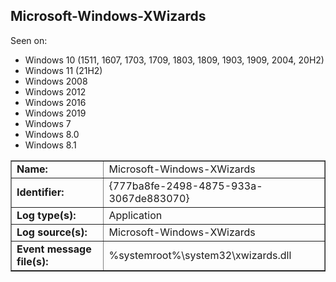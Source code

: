 ## Microsoft-Windows-XWizards

Seen on:
* Windows 10 (1511, 1607, 1703, 1709, 1803, 1809, 1903, 1909, 2004, 20H2)
* Windows 11 (21H2)
* Windows 2008
* Windows 2012
* Windows 2016
* Windows 2019
* Windows 7
* Windows 8.0
* Windows 8.1

<table border="1" class="docutils">
  <tbody>
    <tr>
      <td><b>Name:</b></td>
      <td>Microsoft-Windows-XWizards</td>
    </tr>
    <tr>
      <td><b>Identifier:</b></td>
      <td>{777ba8fe-2498-4875-933a-3067de883070}</td>
    </tr>
    <tr>
      <td><b>Log type(s):</b></td>
      <td>Application</td>
    </tr>
    <tr>
      <td><b>Log source(s):</b></td>
      <td>Microsoft-Windows-XWizards</td>
    </tr>
    <tr>
      <td><b>Event message file(s):</b></td>
      <td>%systemroot%\system32\xwizards.dll</td>
    </tr>
  </tbody>
</table>

&nbsp;

